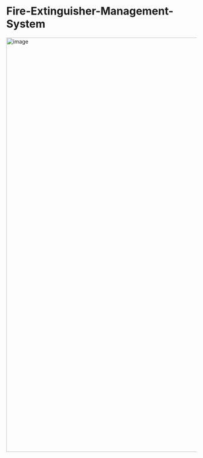 # Fire-Extinguisher-Management-System

<img width="1096" alt="image" src="https://github.com/jjhwan-h/Fire-Extinguisher-Management-System/assets/92563695/bdefe27d-7d25-444d-841f-15eb9730f966">


